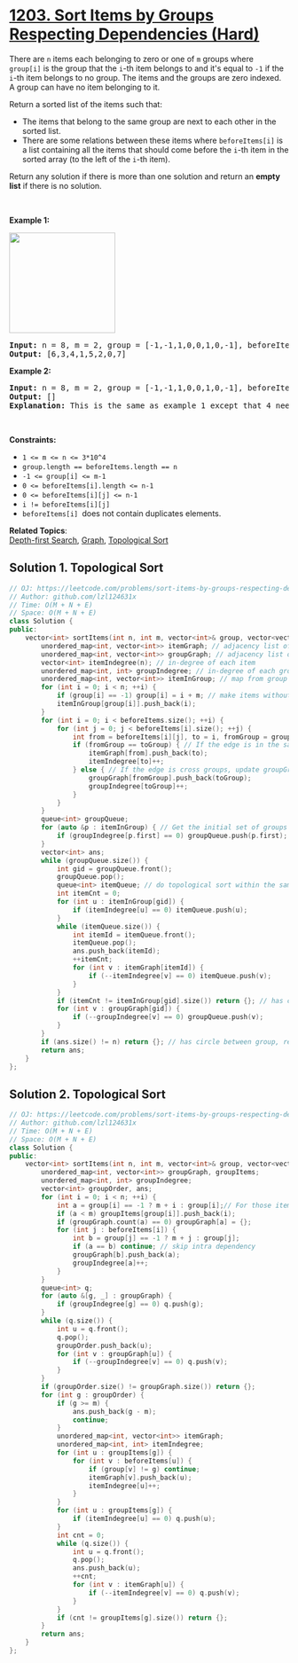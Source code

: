 # [1203. Sort Items by Groups Respecting Dependencies (Hard)](https://leetcode.com/problems/sort-items-by-groups-respecting-dependencies/submissions/)

<p>There are&nbsp;<code>n</code>&nbsp;items each&nbsp;belonging to zero or one of&nbsp;<code>m</code>&nbsp;groups where <code>group[i]</code>&nbsp;is the group that the <code>i</code>-th item belongs to and it's equal to <code>-1</code>&nbsp;if the <code>i</code>-th item belongs to no group. The items and the groups are zero indexed. A group can have no item belonging to it.</p>

<p>Return a sorted list of the items such that:</p>

<ul>
	<li>The items that belong to the same group are next to each other in the sorted list.</li>
	<li>There are some&nbsp;relations&nbsp;between these items where&nbsp;<code>beforeItems[i]</code>&nbsp;is a list containing all the items that should come before the&nbsp;<code>i</code>-th item in the sorted array (to the left of the&nbsp;<code>i</code>-th item).</li>
</ul>

<p>Return any solution if there is more than one solution and return an <strong>empty list</strong>&nbsp;if there is no solution.</p>

<p>&nbsp;</p>
<p><strong>Example 1:</strong></p>

<p><strong><img alt="" src="https://assets.leetcode.com/uploads/2019/09/11/1359_ex1.png" style="width: 191px; height: 181px;"></strong></p>

<pre><strong>Input:</strong> n = 8, m = 2, group = [-1,-1,1,0,0,1,0,-1], beforeItems = [[],[6],[5],[6],[3,6],[],[],[]]
<strong>Output:</strong> [6,3,4,1,5,2,0,7]
</pre>

<p><strong>Example 2:</strong></p>

<pre><strong>Input:</strong> n = 8, m = 2, group = [-1,-1,1,0,0,1,0,-1], beforeItems = [[],[6],[5],[6],[3],[],[4],[]]
<strong>Output:</strong> []
<strong>Explanation:</strong>&nbsp;This is the same as example 1 except that 4 needs to be before 6 in the sorted list.
</pre>

<p>&nbsp;</p>
<p><strong>Constraints:</strong></p>

<ul>
	<li><code>1 &lt;= m &lt;= n &lt;= 3*10^4</code></li>
	<li><code>group.length == beforeItems.length == n</code></li>
	<li><code>-1 &lt;= group[i] &lt;= m-1</code></li>
	<li><code>0 &lt;= beforeItems[i].length &lt;= n-1</code></li>
	<li><code>0 &lt;= beforeItems[i][j] &lt;= n-1</code></li>
	<li><code>i != beforeItems[i][j]</code></li>
	<li><code>beforeItems[i]&nbsp;</code>does not contain&nbsp;duplicates elements.</li>
</ul>


**Related Topics**:  
[Depth-first Search](https://leetcode.com/tag/depth-first-search/), [Graph](https://leetcode.com/tag/graph/), [Topological Sort](https://leetcode.com/tag/topological-sort/)

## Solution 1. Topological Sort

```cpp
// OJ: https://leetcode.com/problems/sort-items-by-groups-respecting-dependencies/
// Author: github.com/lzl124631x
// Time: O(M + N + E)
// Space: O(M + N + E)
class Solution {
public:
    vector<int> sortItems(int n, int m, vector<int>& group, vector<vector<int>>& beforeItems) {
        unordered_map<int, vector<int>> itemGraph; // adjacency list of items. Edges between groups are considered in groupGraph so ignored here.
        unordered_map<int, vector<int>> groupGraph; // adjacency list of groups.
        vector<int> itemIndegree(n); // in-degree of each item
        unordered_map<int, int> groupIndegree; // in-degree of each group
        unordered_map<int, vector<int>> itemInGroup; // map from group id to items in the group
        for (int i = 0; i < n; ++i) {
            if (group[i] == -1) group[i] = i + m; // make items without group to be in group `i + m` so that we can treat all the items the same
            itemInGroup[group[i]].push_back(i);
        }
        for (int i = 0; i < beforeItems.size(); ++i) {
            for (int j = 0; j < beforeItems[i].size(); ++j) {
                int from = beforeItems[i][j], to = i, fromGroup = group[from], toGroup = group[to];
                if (fromGroup == toGroup) { // If the edge is in the same group, update itemGraph and itemIndegree
                    itemGraph[from].push_back(to);
                    itemIndegree[to]++;
                } else { // If the edge is cross groups, update groupGraph and groupIndegree
                    groupGraph[fromGroup].push_back(toGroup);
                    groupIndegree[toGroup]++;
                }
            }
        }
        queue<int> groupQueue;
        for (auto &p : itemInGroup) { // Get the initial set of groups without indegree
            if (groupIndegree[p.first] == 0) groupQueue.push(p.first);
        }
        vector<int> ans;
        while (groupQueue.size()) {
            int gid = groupQueue.front();
            groupQueue.pop();
            queue<int> itemQueue; // do topological sort within the same group
            int itemCnt = 0;
            for (int u : itemInGroup[gid]) {
                if (itemIndegree[u] == 0) itemQueue.push(u);
            }
            while (itemQueue.size()) {
                int itemId = itemQueue.front();
                itemQueue.pop();
                ans.push_back(itemId);
                ++itemCnt;
                for (int v : itemGraph[itemId]) {
                    if (--itemIndegree[v] == 0) itemQueue.push(v);
                }
            }
            if (itemCnt != itemInGroup[gid].size()) return {}; // has circle within group, return empty list
            for (int v : groupGraph[gid]) {
                if (--groupIndegree[v] == 0) groupQueue.push(v);
            }
        }
        if (ans.size() != n) return {}; // has circle between group, return empty list
        return ans;
    }
};
```

## Solution 2. Topological Sort

```cpp
// OJ: https://leetcode.com/problems/sort-items-by-groups-respecting-dependencies/
// Author: github.com/lzl124631x
// Time: O(M + N + E)
// Space: O(M + N + E)
class Solution {
public:
    vector<int> sortItems(int n, int m, vector<int>& group, vector<vector<int>>& beforeItems) {
        unordered_map<int, vector<int>> groupGraph, groupItems;
        unordered_map<int, int> groupIndegree;
        vector<int> groupOrder, ans;
        for (int i = 0; i < n; ++i) {
            int a = group[i] == -1 ? m + i : group[i];// For those items belonging to no group, let the groupId be `m + i`.
            if (a < m) groupItems[group[i]].push_back(i);
            if (groupGraph.count(a) == 0) groupGraph[a] = {};
            for (int j : beforeItems[i]) {
                int b = group[j] == -1 ? m + j : group[j];
                if (a == b) continue; // skip intra dependency
                groupGraph[b].push_back(a);
                groupIndegree[a]++;
            }
        }
        queue<int> q;
        for (auto &[g, _] : groupGraph) {
            if (groupIndegree[g] == 0) q.push(g); 
        }
        while (q.size()) {
            int u = q.front();
            q.pop();
            groupOrder.push_back(u);
            for (int v : groupGraph[u]) {
                if (--groupIndegree[v] == 0) q.push(v);
            }
        }
        if (groupOrder.size() != groupGraph.size()) return {};
        for (int g : groupOrder) {
            if (g >= m) {
                ans.push_back(g - m);
                continue;
            }
            unordered_map<int, vector<int>> itemGraph;
            unordered_map<int, int> itemIndegree;
            for (int u : groupItems[g]) {
                for (int v : beforeItems[u]) {
                    if (group[v] != g) continue;
                    itemGraph[v].push_back(u);
                    itemIndegree[u]++;
                }
            }
            for (int u : groupItems[g]) {
                if (itemIndegree[u] == 0) q.push(u);
            }
            int cnt = 0;
            while (q.size()) {
                int u = q.front();
                q.pop();
                ans.push_back(u);
                ++cnt;
                for (int v : itemGraph[u]) {
                    if (--itemIndegree[v] == 0) q.push(v);
                }
            }
            if (cnt != groupItems[g].size()) return {};
        }
        return ans;
    }
};
```